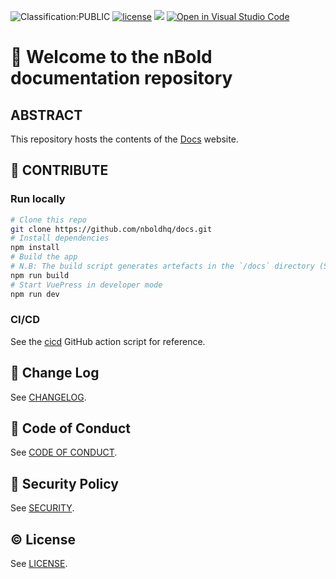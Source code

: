 ![Classification:PUBLIC](https://img.shields.io/badge/🔖_Classification-PUBLIC-blue)
[![license](https://img.shields.io/badge/©️_License-MIT-yellow?style=flat)](./LICENSE.md)
[![](https://img.shields.io/badge/semver-2.0.0-informational)](https://semver.org)
[![Open in Visual Studio Code](https://open.vscode.dev/badges/open-in-vscode.svg)](https://open.vscode.dev/nboldhq/docs)

# 👋 Welcome to the nBold documentation repository

## ABSTRACT
This repository hosts the contents of the [Docs](https://docs.nbold.co/) website.

## 🚀 CONTRIBUTE

### Run locally

```sh
# Clone this repo
git clone https://github.com/nboldhq/docs.git
# Install dependencies
npm install
# Build the app
# N.B: The build script generates artefacts in the `/docs` directory (Static assets are generated by VuePress) to be served by GitHub Pages
npm run build
# Start VuePress in developer mode
npm run dev
```

### CI/CD

See the [cicd](./.github/workflows/cicd.yml) GitHub action script for reference.


## 📃 Change Log
See [CHANGELOG](./CHANGELOG.md).

## 🛂 Code of Conduct
See [CODE OF CONDUCT](./CODE_OF_CONDUCT.md).

## 🔐 Security Policy
See [SECURITY](./SECURITY.md).

## © License
See [LICENSE](./LICENSE.md).
